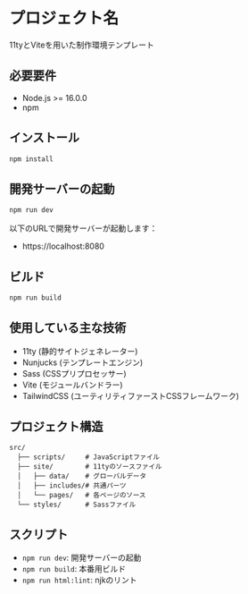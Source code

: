 # プロジェクト名

11tyとViteを用いた制作環境テンプレート

## 必要要件

- Node.js >= 16.0.0
- npm

## インストール

```bash
npm install
```

## 開発サーバーの起動

```bash
npm run dev
```

以下のURLで開発サーバーが起動します：
- https://localhost:8080

## ビルド

```bash
npm run build
```

## 使用している主な技術

- 11ty (静的サイトジェネレーター)
- Nunjucks (テンプレートエンジン)
- Sass (CSSプリプロセッサー)
- Vite (モジュールバンドラー)
- TailwindCSS (ユーティリティファーストCSSフレームワーク)

## プロジェクト構造

```
src/
  ├── scripts/     # JavaScriptファイル
  ├── site/        # 11tyのソースファイル
  │   ├── data/    # グローバルデータ
  │   ├── includes/# 共通パーツ
  │   └── pages/   # 各ページのソース
  └── styles/      # Sassファイル
```

## スクリプト

- `npm run dev`: 開発サーバーの起動
- `npm run build`: 本番用ビルド
- `npm run html:lint`: njkのリント